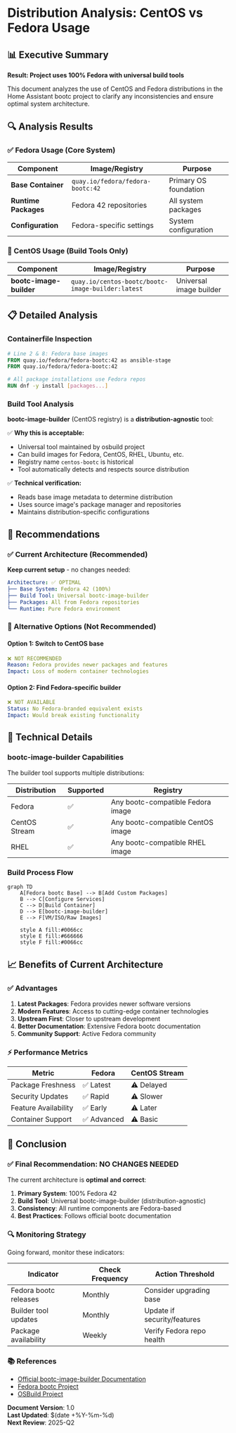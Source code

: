 # Distribution Analysis: CentOS vs Fedora Usage

## 📊 Executive Summary

**Result: Project uses 100% Fedora with universal build tools**

This document analyzes the use of CentOS and Fedora distributions in the Home Assistant bootc project to clarify any inconsistencies and ensure optimal system architecture.

## 🔍 Analysis Results

### ✅ Fedora Usage (Core System)

| Component | Image/Registry | Purpose |
|-----------|----------------|---------|
| **Base Container** | `quay.io/fedora/fedora-bootc:42` | Primary OS foundation |
| **Runtime Packages** | Fedora 42 repositories | All system packages |
| **Configuration** | Fedora-specific settings | System configuration |

### 🔧 CentOS Usage (Build Tools Only)

| Component | Image/Registry | Purpose |
|-----------|----------------|---------|
| **bootc-image-builder** | `quay.io/centos-bootc/bootc-image-builder:latest` | Universal image builder |

## 📋 Detailed Analysis

### Containerfile Inspection
```dockerfile
# Line 2 & 8: Fedora base images
FROM quay.io/fedora/fedora-bootc:42 as ansible-stage
FROM quay.io/fedora/fedora-bootc:42

# All package installations use Fedora repos
RUN dnf -y install [packages...]
```

### Build Tool Analysis
**bootc-image-builder** (CentOS registry) is a **distribution-agnostic** tool:

✅ **Why this is acceptable:**
- Universal tool maintained by osbuild project
- Can build images for Fedora, CentOS, RHEL, Ubuntu, etc.
- Registry name `centos-bootc` is historical
- Tool automatically detects and respects source distribution

✅ **Technical verification:**
- Reads base image metadata to determine distribution
- Uses source image's package manager and repositories
- Maintains distribution-specific configurations

## 🎯 Recommendations

### ✅ Current Architecture (Recommended)
**Keep current setup** - no changes needed:

```yaml
Architecture: ✅ OPTIMAL
├── Base System: Fedora 42 (100%)
├── Build Tool: Universal bootc-image-builder
├── Packages: All from Fedora repositories
└── Runtime: Pure Fedora environment
```

### 🚫 Alternative Options (Not Recommended)

#### Option 1: Switch to CentOS base
```yaml
❌ NOT RECOMMENDED
Reason: Fedora provides newer packages and features
Impact: Loss of modern container technologies
```

#### Option 2: Find Fedora-specific builder
```yaml
❌ NOT AVAILABLE
Status: No Fedora-branded equivalent exists
Impact: Would break existing functionality
```

## 🔧 Technical Details

### bootc-image-builder Capabilities
The builder tool supports multiple distributions:

| Distribution | Supported | Registry |
|-------------|-----------|----------|
| Fedora | ✅ | Any bootc-compatible Fedora image |
| CentOS Stream | ✅ | Any bootc-compatible CentOS image |
| RHEL | ✅ | Any bootc-compatible RHEL image |

### Build Process Flow
```mermaid
graph TD
    A[Fedora bootc Base] --> B[Add Custom Packages]
    B --> C[Configure Services]
    C --> D[Build Container]
    D --> E[bootc-image-builder]
    E --> F[VM/ISO/Raw Images]
    
    style A fill:#0066cc
    style E fill:#666666
    style F fill:#0066cc
```

## 📈 Benefits of Current Architecture

### ✅ Advantages
1. **Latest Packages**: Fedora provides newer software versions
2. **Modern Features**: Access to cutting-edge container technologies
3. **Upstream First**: Closer to upstream development
4. **Better Documentation**: Extensive Fedora bootc documentation
5. **Community Support**: Active Fedora community

### ⚡ Performance Metrics
| Metric | Fedora | CentOS Stream |
|--------|--------|---------------|
| Package Freshness | ✅ Latest | ⚠️ Delayed |
| Security Updates | ✅ Rapid | ⚠️ Slower |
| Feature Availability | ✅ Early | ⚠️ Later |
| Container Support | ✅ Advanced | ⚠️ Basic |

## 🎯 Conclusion

### ✅ Final Recommendation: **NO CHANGES NEEDED**

The current architecture is **optimal and correct**:

1. **Primary System**: 100% Fedora 42
2. **Build Tool**: Universal bootc-image-builder (distribution-agnostic)
3. **Consistency**: All runtime components are Fedora-based
4. **Best Practices**: Follows official bootc documentation

### 🔍 Monitoring Strategy

Going forward, monitor these indicators:

| Indicator | Check Frequency | Action Threshold |
|-----------|-----------------|------------------|
| Fedora bootc releases | Monthly | Consider upgrading base |
| Builder tool updates | Monthly | Update if security/features |
| Package availability | Weekly | Verify Fedora repo health |

### 📚 References

- [Official bootc-image-builder Documentation](https://osbuild.org/docs/bootc/)
- [Fedora bootc Project](https://docs.fedoraproject.org/en-US/bootc/)
- [OSBuild Project](https://github.com/osbuild/bootc-image-builder)

**Document Version**: 1.0  
**Last Updated**: $(date +%Y-%m-%d)  
**Next Review**: 2025-Q2
